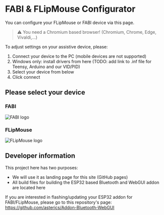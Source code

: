 # FABI & FLipMouse Configurator

You can configure your FLipMouse or FABI device via this page.

> :warning: You need a Chromium based browser! (Chromium, Chrome, Edge, Vivaldi,...)

To adjust settings on your assistive device, please:

1. Connect your device to the PC (mobile devices are not supported)
2. Windows only: install drivers from here (TODO: add link to .inf file for Teensy, Arduino and our VID/PID)
3. Select your device from below
4. Click connect


## Please select your device

### FABI

![FABI logo](https://github.com/asterics/Addon-Bluetooth-WebGUI/blob/master/img/fabi_lowres.png)


### FLipMouse

![FLipMouse logo](https://github.com/asterics/Addon-Bluetooth-WebGUI/blob/master/img/flipmouse_lowres.png)

## Developer information

This project here has two purposes:

* We will use it as landing page for this site (GitHub pages)
* All build files for building the ESP32 based Bluetooth and WebGUI addon are located here

If you are interested in flashing/updating your ESP32 addon for FABI/FLipMouse, please go to this repository's page: https://github.com/asterics/Addon-Bluetooth-WebGUI

